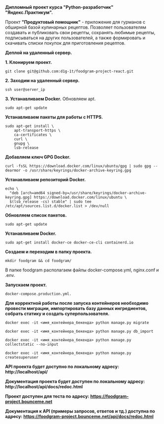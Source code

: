 **Дипломный проект курса "Python-разработчик" "Яндекс.Практикум".**

Проект **"Продуктовый помощник"** - приложение для гурманов с обширной базой кулинарных рецептов. Позволяет пользователям создавать и публиковать свои рецепты, сохранять любимые рецепты, подписываться на других пользователей, а также формировать и скачивать списки покупок для приготовления рецептов.

**Деплой на удаленный сервер.**

**1. Клонируем проект.**
```
git clone git@github.com:d1g-1t/foodgram-project-react.git
```

**2. Заходим на удаленный сервер.**
```
ssh user@server_ip
```

**3. Устанавливаем Docker.**
Обновляем apt.
```
sudo apt-get update
```

**Устанавливаем пакеты для работы с HTTPS.**
```
sudo apt-get install \
    apt-transport-https \
    ca-certificates \
    curl \
    gnupg \
    lsb-release
```

**Добавляем ключ GPG Docker.**
```
curl -fsSL https://download.docker.com/linux/ubuntu/gpg | sudo gpg --dearmor -o /usr/share/keyrings/docker-archive-keyring.gpg
```

**Устанавливаем репозиторий Docker.**
```
echo \
  "deb [arch=amd64 signed-by=/usr/share/keyrings/docker-archive-keyring.gpg] https://download.docker.com/linux/ubuntu \
  $(lsb_release -cs) stable" | sudo tee /etc/apt/sources.list.d/docker.list > /dev/null
```

**Обновляем список пакетов.**
```
sudo apt-get update
```

**Устанавливаем Docker.**
```
sudo apt-get install docker-ce docker-ce-cli containerd.io
```

**Cоздаем и переходим в папку проекта.**
```
mkdir foodgram && cd foodgram/
```
В папке foodgram располагаем файлы docker-compose.yml, nginx.conf и .env.

**Запускаем проект.**
```
docker-compose.production.yml.
```

**Для корректной работы после запуска контейнеров необходимо провести миграции, импортировать базу данных ингредиентов, собрать статику и создать суперпользователя.**
```
docker exec -it <имя_контейнера_бекенда> python manage.py migrate

docker exec -it <имя_контейнера_бекенда> python manage.py db_import

docker exec -it <имя_контейнера_бекенда> python manage.py collectstatic --no-input

docker exec -it <имя_контейнера_бекенда> python manage.py createsuperuser
```

**API проекта будет доступно по локальному адресу: http://localhost/api/**

**Документация проекта будет доступен по локальному адресу: http://localhost/api/docs/redoc.html**

**Проект доступен для теста по адресу: https://foodgram-project.bounceme.net**

**Документация к API (примеры запросов, ответов и тд.) доступна по адресу: https://foodgram-project.bounceme.net/api/docs/redoc.html**
